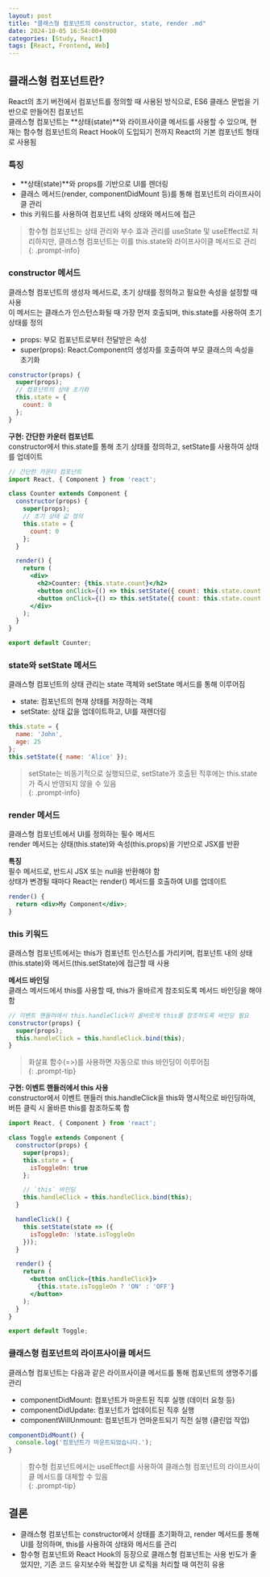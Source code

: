 ```yaml
---
layout: post
title: "클래스형 컴포넌트의 constructor, state, render .md"
date: 2024-10-05 16:54:00+0900
categories: [Study, React]
tags: [React, Frontend, Web]
---
```

## 클래스형 컴포넌트란?
React의 초기 버전에서 컴포넌트를 정의할 때 사용된 방식으로, ES6 클래스 문법을 기반으로 만들어진 컴포넌트  
클래스형 컴포넌트는 **상태(state)**와 라이프사이클 메서드를 사용할 수 있으며, 현재는 함수형 컴포넌트의 React Hook이 도입되기 전까지 React의 기본 컴포넌트 형태로 사용됨    

### 특징

* **상태(state)**와 props를 기반으로 UI를 렌더링  
* 클래스 메서드(render, componentDidMount 등)를 통해 컴포넌트의 라이프사이클 관리  
* this 키워드를 사용하여 컴포넌트 내의 상태와 메서드에 접근  

> 함수형 컴포넌트는 상태 관리와 부수 효과 관리를 useState 및 useEffect로 처리하지만, 클래스형 컴포넌트는 이를 this.state와 라이프사이클 메서드로 관리  
{: .prompt-info}  

### constructor 메서드  
클래스형 컴포넌트의 생성자 메서드로, 초기 상태를 정의하고 필요한 속성을 설정할 때 사용  
이 메서드는 클래스가 인스턴스화될 때 가장 먼저 호출되며, this.state를 사용하여 초기 상태를 정의  

* props: 부모 컴포넌트로부터 전달받은 속성  
* super(props): React.Component의 생성자를 호출하여 부모 클래스의 속성을 초기화  

```jsx
constructor(props) {  
  super(props);  
  // 컴포넌트의 상태 초기화  
  this.state = {  
    count: 0  
  };  
}  
```

**구현: 간단한 카운터 컴포넌트**  
constructor에서 this.state를 통해 초기 상태를 정의하고, setState를 사용하여 상태를 업데이트  

```jsx
// 간단한 카운터 컴포넌트
import React, { Component } from 'react';  

class Counter extends Component {  
  constructor(props) {  
    super(props);  
    // 초기 상태 값 정의  
    this.state = {  
      count: 0  
    };  
  }  

  render() {  
    return (  
      <div>  
        <h2>Counter: {this.state.count}</h2>  
        <button onClick={() => this.setState({ count: this.state.count + 1 })}>증가</button>  
        <button onClick={() => this.setState({ count: this.state.count - 1 })}>감소</button>  
      </div>  
    );  
  }  
}  

export default Counter;  
```

### state와 setState 메서드  
클래스형 컴포넌트의 상태 관리는 state 객체와 setState 메서드를 통해 이루어짐  
* state: 컴포넌트의 현재 상태를 저장하는 객체  
* setState: 상태 값을 업데이트하고, UI를 재렌더링  

```jsx
this.state = {  
  name: 'John',  
  age: 25  
};  
this.setState({ name: 'Alice' });  
```

> setState는 비동기적으로 실행되므로, setState가 호출된 직후에는 this.state가 즉시 반영되지 않을 수 있음  
{: .prompt-info}  

### render 메서드  
클래스형 컴포넌트에서 UI를 정의하는 필수 메서드  
render 메서드는 상태(this.state)와 속성(this.props)을 기반으로 JSX를 반환  

**특징**   
필수 메서드로, 반드시 JSX 또는 null을 반환해야 함  
상태가 변경될 때마다 React는 render() 메서드를 호출하여 UI를 업데이트  

```jsx
render() {  
  return <div>My Component</div>;  
}  
```


### this 키워드  
클래스형 컴포넌트에서는 this가 컴포넌트 인스턴스를 가리키며, 컴포넌트 내의 상태(this.state)와 메서드(this.setState)에 접근할 때 사용  
  
**메서드 바인딩**   
클래스 메서드에서 this를 사용할 때, this가 올바르게 참조되도록 메서드 바인딩을 해야 함   

```jsx
// 이벤트 핸들러에서 this.handleClick이 올바르게 this를 참조하도록 바인딩 필요   
constructor(props) {  
  super(props);  
  this.handleClick = this.handleClick.bind(this);  
}  
```

> 화살표 함수(=>)를 사용하면 자동으로 this 바인딩이 이루어짐  
{: .prompt-tip}  

**구현: 이벤트 핸들러에서 this 사용**  
constructor에서 이벤트 핸들러 this.handleClick을 this와 명시적으로 바인딩하여, 버튼 클릭 시 올바른 this를 참조하도록 함   

```jsx
import React, { Component } from 'react';  

class Toggle extends Component {  
  constructor(props) {  
    super(props);  
    this.state = {  
      isToggleOn: true  
    };  

    // `this` 바인딩  
    this.handleClick = this.handleClick.bind(this);  
  }  

  handleClick() {  
    this.setState(state => ({  
      isToggleOn: !state.isToggleOn  
    }));  
  }  

  render() {  
    return (  
      <button onClick={this.handleClick}>  
        {this.state.isToggleOn ? 'ON' : 'OFF'}  
      </button>  
    );  
  }  
}  

export default Toggle;  

```

### 클래스형 컴포넌트의 라이프사이클 메서드   

클래스형 컴포넌트는 다음과 같은 라이프사이클 메서드를 통해 컴포넌트의 생명주기를 관리  

* componentDidMount: 컴포넌트가 마운트된 직후 실행 (데이터 요청 등)  
* componentDidUpdate: 컴포넌트가 업데이트된 직후 실행  
* componentWillUnmount: 컴포넌트가 언마운트되기 직전 실행 (클린업 작업)  

```jsx
componentDidMount() {  
  console.log('컴포넌트가 마운트되었습니다.');  
}  
```

> 함수형 컴포넌트에서는 useEffect를 사용하여 클래스형 컴포넌트의 라이프사이클 메서드를 대체할 수 있음  
{: .prompt-tip}

## 결론
* 클래스형 컴포넌트는 constructor에서 상태를 초기화하고, render 메서드를 통해 UI를 정의하며, this를 사용하여 상태와 메서드를 관리  
* 함수형 컴포넌트와 React Hook의 등장으로 클래스형 컴포넌트는 사용 빈도가 줄었지만, 기존 코드 유지보수와 복잡한 UI 로직을 처리할 때 여전히 유용  